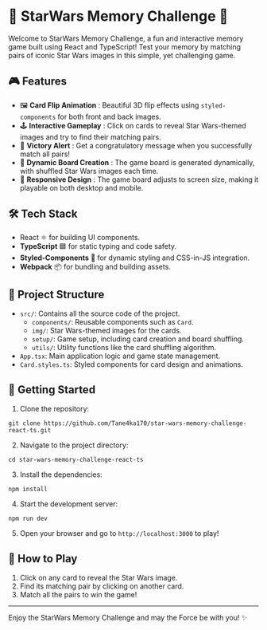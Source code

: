 # 🚀 StarWars Memory Challenge 🧠

Welcome to StarWars Memory Challenge, a fun and interactive memory game built using React and TypeScript! Test your memory by matching pairs of iconic Star Wars images in this simple, yet challenging game.

## 🎮 Features

- 🖼 **Card Flip Animation** : Beautiful 3D flip effects using `styled-components` for both front and back images.
- 🕹 **Interactive Gameplay** : Click on cards to reveal Star Wars-themed images and try to find their matching pairs.
- 🎯 **Victory Alert** : Get a congratulatory message when you successfully match all pairs!
- 🧩 **Dynamic Board Creation** : The game board is generated dynamically, with shuffled Star Wars images each time.
- 🎨 **Responsive Design** : The game board adjusts to screen size, making it playable on both desktop and mobile.

## 🛠 Tech Stack

- React ⚛️ for building UI components.
- **TypeScript** 🟦 for static typing and code safety.
- **Styled-Components** 💅 for dynamic styling and CSS-in-JS integration.
- **Webpack** 📦 for bundling and building assets.

## 📂 Project Structure

- `src/`: Contains all the source code of the project.
  - `components/`: Reusable components such as `Card`.
  - `img/`: Star Wars-themed images for the cards.
  - `setup/`: Game setup, including card creation and board shuffling.
  - `utils/`: Utility functions like the card shuffling algorithm.
- `App.tsx`: Main application logic and game state management.
- `Card.styles.ts`: Styled components for card design and animations.

## 🚀 Getting Started

1. Clone the repository:

```
git clone https://github.com/Tane4ka170/star-wars-memory-challenge-react-ts.git
```

2. Navigate to the project directory:

```
cd star-wars-memory-challenge-react-ts
```

3. Install the dependencies:

```
npm install
```

4. Start the development server:

```
npm run dev
```

5. Open your browser and go to `http://localhost:3000` to play!

## 🎉 How to Play

1. Click on any card to reveal the Star Wars image.
2. Find its matching pair by clicking on another card.
3. Match all the pairs to win the game!

---

Enjoy the StarWars Memory Challenge and may the Force be with you! ✨
